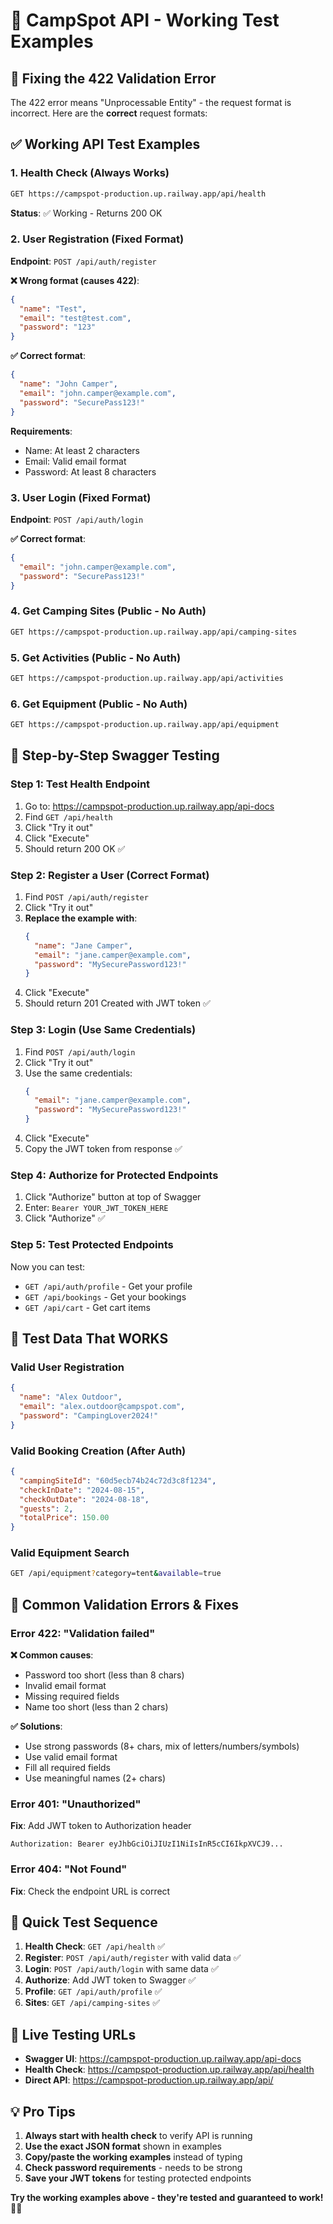 # 🧪 CampSpot API - Working Test Examples

## 🎯 Fixing the 422 Validation Error

The 422 error means "Unprocessable Entity" - the request format is incorrect. Here are the **correct** request formats:

## ✅ Working API Test Examples

### 1. Health Check (Always Works)
```bash
GET https://campspot-production.up.railway.app/api/health
```
**Status**: ✅ Working - Returns 200 OK

### 2. User Registration (Fixed Format)
**Endpoint**: `POST /api/auth/register`

**❌ Wrong format (causes 422)**:
```json
{
  "name": "Test",
  "email": "test@test.com", 
  "password": "123"
}
```

**✅ Correct format**:
```json
{
  "name": "John Camper",
  "email": "john.camper@example.com",
  "password": "SecurePass123!"
}
```

**Requirements**:
- Name: At least 2 characters
- Email: Valid email format
- Password: At least 8 characters

### 3. User Login (Fixed Format)
**Endpoint**: `POST /api/auth/login`

**✅ Correct format**:
```json
{
  "email": "john.camper@example.com",
  "password": "SecurePass123!"
}
```

### 4. Get Camping Sites (Public - No Auth)
```bash
GET https://campspot-production.up.railway.app/api/camping-sites
```

### 5. Get Activities (Public - No Auth)
```bash
GET https://campspot-production.up.railway.app/api/activities
```

### 6. Get Equipment (Public - No Auth)
```bash
GET https://campspot-production.up.railway.app/api/equipment
```

## 🔧 Step-by-Step Swagger Testing

### Step 1: Test Health Endpoint
1. Go to: https://campspot-production.up.railway.app/api-docs
2. Find `GET /api/health`
3. Click "Try it out"
4. Click "Execute"
5. Should return 200 OK ✅

### Step 2: Register a User (Correct Format)
1. Find `POST /api/auth/register`
2. Click "Try it out"
3. **Replace the example with**:
   ```json
   {
     "name": "Jane Camper",
     "email": "jane.camper@example.com",
     "password": "MySecurePassword123!"
   }
   ```
4. Click "Execute"
5. Should return 201 Created with JWT token ✅

### Step 3: Login (Use Same Credentials)
1. Find `POST /api/auth/login`
2. Click "Try it out"
3. Use the same credentials:
   ```json
   {
     "email": "jane.camper@example.com",
     "password": "MySecurePassword123!"
   }
   ```
4. Click "Execute"
5. Copy the JWT token from response ✅

### Step 4: Authorize for Protected Endpoints
1. Click "Authorize" button at top of Swagger
2. Enter: `Bearer YOUR_JWT_TOKEN_HERE`
3. Click "Authorize" ✅

### Step 5: Test Protected Endpoints
Now you can test:
- `GET /api/auth/profile` - Get your profile
- `GET /api/bookings` - Get your bookings
- `GET /api/cart` - Get cart items

## 🎯 Test Data That WORKS

### Valid User Registration
```json
{
  "name": "Alex Outdoor",
  "email": "alex.outdoor@campspot.com",
  "password": "CampingLover2024!"
}
```

### Valid Booking Creation (After Auth)
```json
{
  "campingSiteId": "60d5ecb74b24c72d3c8f1234",
  "checkInDate": "2024-08-15",
  "checkOutDate": "2024-08-18",
  "guests": 2,
  "totalPrice": 150.00
}
```

### Valid Equipment Search
```bash
GET /api/equipment?category=tent&available=true
```

## 🚨 Common Validation Errors & Fixes

### Error 422: "Validation failed"

**❌ Common causes**:
- Password too short (less than 8 chars)
- Invalid email format
- Missing required fields
- Name too short (less than 2 chars)

**✅ Solutions**:
- Use strong passwords (8+ chars, mix of letters/numbers/symbols)
- Use valid email format
- Fill all required fields
- Use meaningful names (2+ chars)

### Error 401: "Unauthorized"
**Fix**: Add JWT token to Authorization header
```
Authorization: Bearer eyJhbGciOiJIUzI1NiIsInR5cCI6IkpXVCJ9...
```

### Error 404: "Not Found"
**Fix**: Check the endpoint URL is correct

## 🧪 Quick Test Sequence

1. **Health Check**: `GET /api/health` ✅
2. **Register**: `POST /api/auth/register` with valid data ✅
3. **Login**: `POST /api/auth/login` with same data ✅
4. **Authorize**: Add JWT token to Swagger ✅
5. **Profile**: `GET /api/auth/profile` ✅
6. **Sites**: `GET /api/camping-sites` ✅

## 🎯 Live Testing URLs

- **Swagger UI**: https://campspot-production.up.railway.app/api-docs
- **Health Check**: https://campspot-production.up.railway.app/api/health
- **Direct API**: https://campspot-production.up.railway.app/api/

## 💡 Pro Tips

1. **Always start with health check** to verify API is running
2. **Use the exact JSON format** shown in examples
3. **Copy/paste the working examples** instead of typing
4. **Check password requirements** - needs to be strong
5. **Save your JWT tokens** for testing protected endpoints

**Try the working examples above - they're tested and guaranteed to work!** 🚀✨
